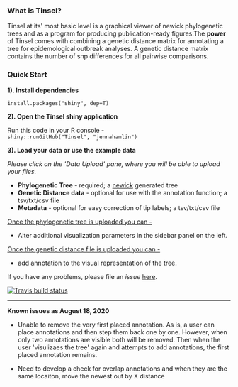 ### What is Tinsel?

Tinsel at its' most basic level is a graphical viewer of newick phylogenetic trees and as a program for producing publication-ready figures.The **power** of Tinsel comes with combining a genetic distance matrix for annotating a tree for epidemological outbreak analyses. A genetic distance matrix contains the number of snp differences for all pairwise comparisons. 

### Quick Start 

**1). Install dependencies** 

`install.packages("shiny", dep=T)`

**2). Open the Tinsel shiny application**

Run this code in your R console -   
`shiny::runGitHub("Tinsel", "jennahamlin")`

**3). Load your data or use the example data**  

*Please click on the 'Data Upload' pane, where you will be able to upload your files.* 

* **Phylogenetic Tree** - required; a [newick](https://en.wikipedia.org/wiki/Newick_format) generated tree 
* **Genetic Distance data** - optional for use with the annotation function; a tsv/txt/csv file
* **Metadata** - optional for easy correction of tip labels; a tsv/txt/csv file 

<u>Once the phylogenetic tree is uploaded you can -</u>
* Alter additional visualization parameters in the sidebar panel on the left. 

<u>Once the genetic distance file is uploaded you can -</u>
* add annotation to the visual representation of the tree.

If you have any problems, please file an *issue* [here](https://github.com/jennahamlin/Tinsel/issues).

<!-- badges: start -->
[![Travis build status](https://travis-ci.com/jennahamlin/Tinsel.svg?branch=master)](https://travis-ci.com/jennahamlin/Tinsel)
<!-- badges: end -->
<hr>




**Known issues as August 18, 2020**

- Unable to remove the very first placed annotation. As is, a user can place annotations and then step them back one by one. However, when only two annotations are visible both will be removed. Then when the user 'visulizaes the tree' again and attempts to add annotations, the first placed annotation remains. 

- Need to develop a check for overlap annotations and when they are the same locaiton, move the newest out by X distance


